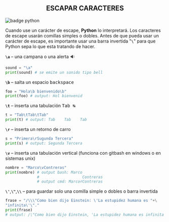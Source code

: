<h2 align="center">
	ESCAPAR CARACTERES
</h2>

<img src="https://badges.aleen42.com/src/python.svg" alt="badge python">

Cuando use un carácter de escape, **Python** lo interpretará. Los caracteres de escape usarán comillas simples o dobles. Antes de que pueda usar un carácter de escape, es importante usar una barra invertida "**`\`**" para que Python sepa lo que esta tratando de hacer.
 

**`\a`** – una campana o una alerta :sound:

```py
sound = "\a"
print(sound) # se emite un sonido tipo bell
```

**`\b`** – salta un espacio <kbd>backspace</kbd>


```py
foo = "Hola\b bienvenido\b"
print(foo) # output: Hol bienvenid 
```

**`\t`** – inserta una tabulación <kbd>Tab&nbsp;↹</kbd>

```py
t = "Tab\tTab\tTab"
print(t) # output: Tab    Tab    Tab
```

**`\r`** – inserta un retorno de carro

```py
s = "Primera\rSugunda Tercera"
print(s) # output: Segunda Tercera
```

**`\v`** – inserta una tabulación vertical (funciona con gitbash en windows o en sistemas unix)

```py
nombre = "Marco\vContreras"
print(nombre) # output bash: Marco
              #                   Contreras
              # output cmd: Marco♂Contreras
```


**`\'`**,**`\"`**,**`\\`** – para guardar solo una comilla simple o dobles o barra invertida

```py
frase = "/\\\"Como bien dijo Einstein: \'La estupidez humana es "+\
"infinita\'\"."
print(frase)
# output: /\"Como bien dijo Einstein, 'La estupidez humana es infinita'".
```
